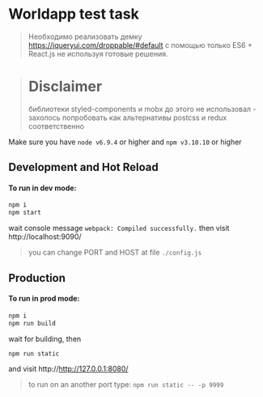 # Worldapp test task

>Необходимо реализовать  демку https://jqueryui.com/droppable/#default с помощью только ES6 + Reаct.js не используя готовые решения.

># Disclaimer
>библиотеки styled-components и mobx до этого не использовал - захолось попробовать как альтернативы postcss и redux соответственно

Make sure you have `node v6.9.4` or higher and `npm v3.10.10` or higher
## Development and Hot Reload

#### To run in dev mode:
```sh
npm i
npm start
```

wait console message `webpack: Compiled successfully.`
then visit http://localhost:9090/
>you can change PORT and HOST at file `./config.js`

## Production

#### To run in prod mode:
```sh
npm i
npm run build
```
wait for building, then
```sh
npm run static
```
and visit http://http://127.0.0.1:8080/

>to run on an another port type: `npm run static -- -p 9999`

